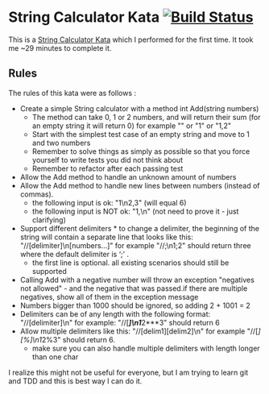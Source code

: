 # String Calculator Kata [![Build Status](https://travis-ci.org/shobhitic/string-calculator.png?branch=master)](https://travis-ci.org/shobhitic/string-calculator)

This is a [String Calculator Kata](http://osherove.com/tdd-kata-1/) which I performed for the first time. It took me ~29 minutes to complete it.

## Rules

The rules of this kata were as follows :

*	Create a simple String calculator with a method int Add(string numbers)
	*	The method can take 0, 1 or 2 numbers, and will return their sum (for an empty string it will return 0) for example "" or "1" or "1,2"
	*	Start with the simplest test case of an empty string and move to 1 and two numbers
	*	Remember to solve things as simply as possible so that you force yourself to write tests you did not think about
	*	Remember to refactor after each passing test
* Allow the Add method to handle an unknown amount of numbers
* Allow the Add method to handle new lines between numbers (instead of commas).
	*	the following input is ok:  "1\n2,3"  (will equal 6)
	*	the following input is NOT ok:  "1,\n" (not need to prove it - just clarifying)
* Support different delimiters
		* to 	change a delimiter, the beginning of the string will contain a separate line that looks like this:   "//[delimiter]\n[numbers…]" for example "//;\n1;2" should return three where the default delimiter is ‘;’ .
	*	the first line is optional. all existing scenarios should still be supported
* Calling Add with a negative number will throw an exception "negatives not allowed" - and the negative that was passed.if there are multiple negatives, show all of them in the exception message
* Numbers bigger than 1000 should be ignored, so adding 2 + 1001  = 2
* Delimiters can be of any length with the following format:  "//[delimiter]\n" for example: "//[***]\n1***2***3" should return 6
* Allow multiple delimiters like this:  "//[delim1][delim2]\n" for example "//[*][%]\n1*2%3" should return 6.
	* make sure you can also handle multiple delimiters with length longer than one char


I realize this might not be useful for everyone, but I am trying to learn git and TDD and this is best way I can do it.